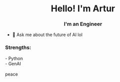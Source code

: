 <h1 align="center">Hello! I'm Artur</h1>
<h3 align="center">I'm an Engineer</h3>


<p align="left">
</p>

- 💬 Ask me about the future of AI lol


<h3 align="left">Strengths:</h3>
- Python<br>
- GenAI<br>
<br>
peace

</p>
